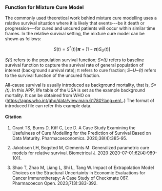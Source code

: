 ### Function for Mixture Cure Model

The commonly used theoretical work behind mixture cure modelling uses a relative survival situation where it is likely that events---be it death or progression---for cured and uncured patients will occur within similar time frames. In the relative survival setting, the mixture cure model can be shown as follows:

$$
S(t)=S^*(t)[𝞹+(1-𝞹)S_U(t)]
$$

*S(t)* refers to the population survival function; *S\*(t)* refers to baseline survival function to capture the survival rate of general population of interest (background survival rate); π refers to cure fraction; *S~U~(t)* refers to the survival function of the uncured fraction.

All-cause survival is usually introduced as background mortality, that is, *S\*(t)*. In this APP, life table of the USA is set as the example background mortality. It can be obtained from WHO on ([https://apps.who.int/gho/data/view.main.61780?lang=en).](https://apps.who.int/gho/data/view.main.61780?lang=en).) The format of introduced file can refer this example data.

#### Citation

1.  Grant TS, Burns D, Kiff C, Lee D. A Case Study Examining the Usefulness of Cure Modelling for the Prediction of Survival Based on Data Maturity. Pharmacoeconomics. 2020;38(4):385-95.

2.  Jakobsen LH, Bogsted M, Clements M. Generalized parametric cure models for relative survival. Biometrical J. 2020 2020-07-01;62(4):989-1011.

3.  Shao T, Zhao M, Liang L, Shi L, Tang W. Impact of Extrapolation Model Choices on the Structural Uncertainty in Economic Evaluations for Cancer Immunotherapy: A Case Study of Checkmate 067. Pharmacoecon Open. 2023;7(3):383-392.

